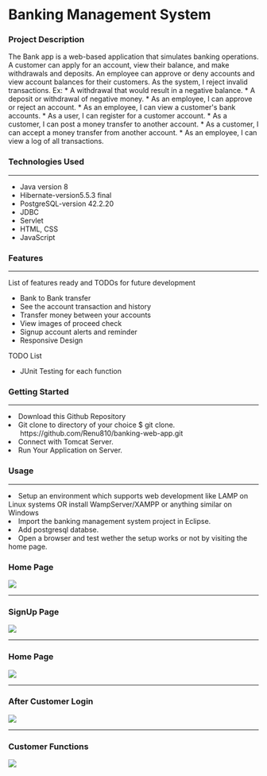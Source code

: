 <h1>Banking Management System</h1>
<h3>Project Description</h3>
  <p>The Bank app is a web-based application that simulates banking operations. A customer can apply for an account, view their balance, and make withdrawals and deposits. An employee can approve or deny accounts and view account balances for their customers. As the system, I reject invalid transactions.  Ex: * A withdrawal that would result in a negative balance. * A deposit or withdrawal of negative money. * As an employee, I can approve or reject an account. * As an employee, I can view a customer's bank accounts. * As a user, I can register for a customer account. * As a customer, I can post a money transfer to another account. * As a customer, I can accept a money transfer from another account. * As an employee, I can view a log of all transactions.

</p>
<h3>Technologies Used</h3>
<hr>
<ul>
 <li>Java version 8</li>
  <li>Hibernate-version5.5.3 final</li>
  <li>PostgreSQL-version 42.2.20</li>
  <li>JDBC</li>
  <li>Servlet</li>
  <li>HTML, CSS</li>
  <li>JavaScript</li>
  </ul>

<h3>Features</h3>
<hr>
<p>List of features ready and TODOs for future development</p>
<ul>
  <li>Bank to Bank transfer</li>
  <li>See the account transaction and history</li>
  <li>Transfer money between your accounts</li>
  <li>View images of proceed check</li>
  <li>Signup account alerts and reminder</li>
  <li>Responsive Design</li>
 </ul> 
 <p>TODO List</p>
 <ul>
  <li>JUnit Testing for each function</li>

  </ul>
<h3>Getting Started
</h3><hr>
 </ul> 
 <li>Download this Github Repository</li>
<li>Git clone to directory of your choice $ git clone.<br> &nbsp; &nbsp;&nbsp; &nbsp;https://github.com/Renu810/banking-web-app.git</li>
    
<li>Connect with Tomcat Server.</li>
<li>Run Your Application on Server.</li>
  </ul>

<h3>Usage
</h3><hr>
 </ul> 
 <li>Setup an environment which supports web development like LAMP on Linux systems OR install WampServer/XAMPP or anything similar on Windows</li>
<li>Import the banking management system project in Eclipse.</li>
    
<li>Add postgresql databse.</li>
<li>Open a browser and test wether the setup works or not by visiting the home page.</li>
  </ul>

<h3>Home Page</h3>
<img src="https://user-images.githubusercontent.com/87425785/134523418-342be05e-8755-4691-96bd-c9dabda8c93c.png">
<hr>
<h3>SignUp Page</h3>
<img src="https://user-images.githubusercontent.com/87425785/134523835-ccd5f2ec-be38-4974-a067-b68589c6ac09.png">
<hr>
<h3>Home Page</h3>
<img src="https://user-images.githubusercontent.com/87425785/134523980-3e9268e2-151a-46c3-86fb-1e04146e3cde.png">
<hr>
<h3>After Customer Login</h3>
<img src="https://user-images.githubusercontent.com/87425785/134524143-efd7a08b-734f-4b53-939d-5daaab1c64bc.png">
<hr>
<h3>Customer Functions</h3>
<img src="https://user-images.githubusercontent.com/87425785/134524260-09904e91-56db-4621-93ae-8815f1494041.png">











